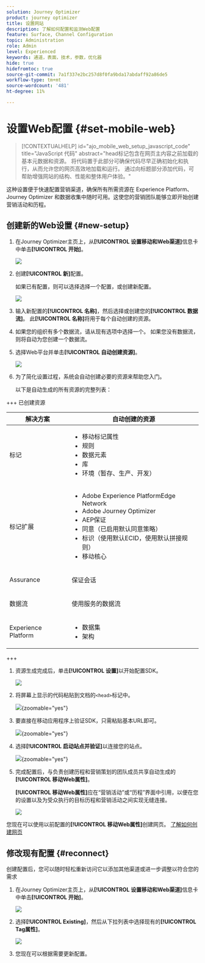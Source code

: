 ```yaml
---
solution: Journey Optimizer
product: journey optimizer
title: 设置网站
description: 了解如何配置和监测Web配置
feature: Surface, Channel Configuration
topic: Administration
role: Admin
level: Experienced
keywords: 通道，表面，技术，参数，优化器
hide: true
hidefromtoc: true
source-git-commit: 7a1f337e2bc257d8f0fa9bda17abdaff92a86de5
workflow-type: tm+mt
source-wordcount: '481'
ht-degree: 11%

---
```


# 设置Web配置 {#set-mobile-web}

>[!CONTEXTUALHELP]
>id="ajo_mobile_web_setup_javascript_code"
>title="JavaScript 代码"
>abstract="head标记包含在网页主内容之前加载的基本元数据和资源。 将代码置于此部分可确保代码尽早正确初始化和执行，从而允许您的网页高效地加载和运行。 通过向标题部分添加代码，可帮助增强网站的结构、性能和整体用户体验。"

这种设置便于快速配置营销渠道，确保所有所需资源在 Experience Platform、Journey Optimizer 和数据收集中随时可用。这使您的营销团队能够立即开始创建营销活动和历程。

## 创建新的Web设置 {#new-setup}

1. 在Journey Optimizer主页上，从&#x200B;**[!UICONTROL 设置移动和Web渠道]**&#x200B;信息卡中单击&#x200B;**[!UICONTROL 开始]**。

   ![](assets/guided-setup-config-1.png)

1. 创建&#x200B;**[!UICONTROL 新]**&#x200B;配置。

   如果已有配置，则可以选择选择一个配置，或创建新配置。

   ![](assets/guided-setup-config-2.png)

1. 输入新配置的&#x200B;**[!UICONTROL 名称]**，然后选择或创建您的&#x200B;**[!UICONTROL 数据流]**。 此&#x200B;**[!UICONTROL 名称]**&#x200B;将用于每个自动创建的资源。

1. 如果您的组织有多个数据流，请从现有选项中选择一个。 如果您没有数据流，则将自动为您创建一个数据流。

1. 选择Web平台并单击&#x200B;**[!UICONTROL 自动创建资源]**。

   ![](assets/guided-setup-config-5.png)

1. 为了简化设置过程，系统会自动创建必要的资源来帮助您入门。

   以下是自动生成的所有资源的完整列表：

+++ 已创建资源

   <table>
    <thead>
    <tr>
    <th><strong>解决方案</strong></th>
    <th><strong>自动创建的资源</strong></th>
    </tr>
    </thead>
    <tbody>
    <tr>
    </tr>
    <tr>
    <td>
    <p>标记</p>
    </td>
    <td>
    <ul>
    <li>移动标记属性</li>
    <li>规则</li>
    <li>数据元素</li>
    <li>库</li>
    <li>环境（暂存、生产、开发）</li>
    </ul>
    </td>
    </tr>
    <tr>
    <td>
    <p>标记扩展</p>
    </td>
    <td>
    <ul>
    <li>Adobe Experience PlatformEdge Network</li>
    <li>Adobe Journey Optimizer</li>
    <li>AEP保证</li>
    <li>同意（已启用默认同意策略）</li>
    <li>标识（使用默认ECID，使用默认拼接规则）</li>
    <li>移动核心</li>
    </ul>
    </td>
    </tr>
    <tr>
    <td>
    <p>Assurance</p>
    </td>
    <td>
    <p>保证会话</p>
    </td>
    </tr>
    <tr>
    <td>
    <p>数据流</p>
    </td>
    <td>
    <p>使用服务的数据流</p>
    </td>
    </tr>
    <tr>
    <td>
    <p>Experience Platform</p>
    </td>
    <td>
    <ul>
    <li>数据集</li>
    <li>架构</li>
    </ul>
    </td>
    </tr>
    </tbody>
    </table>

+++

1. 资源生成完成后，单击&#x200B;**[!UICONTROL 设置]**&#x200B;以开始配置SDK。

   ![](assets/guided-setup-config-web-1.png)

1. 将屏幕上显示的代码粘贴到文档的`<head>`标记中。

   ![](assets/guided-setup-config-web-2.png){zoomable="yes"}

1. 要直接在移动应用程序上验证SDK，只需粘贴基本URL即可。

   ![](assets/guided-setup-config-web-3.png){zoomable="yes"}

1. 选择&#x200B;**[!UICONTROL 启动站点并验证]**&#x200B;以连接您的站点。

   ![](assets/guided-setup-config-web-4.png){zoomable="yes"}

1. 完成配置后，与负责创建历程和营销策划的团队成员共享自动生成的&#x200B;**[!UICONTROL 移动Web属性]**。

   **[!UICONTROL 移动Web属性]**&#x200B;应在“营销活动”或“历程”界面中引用，以便在您的设置以及为受众执行的目标历程和营销活动之间实现无缝连接。

   ![](assets/guided-setup-config-ios-8.png)

您现在可以使用以前配置的&#x200B;**[!UICONTROL 移动Web属性]**&#x200B;创建网页。 [了解如何创建网页](../web/create-web.md)

## 修改现有配置 {#reconnect}

创建配置后，您可以随时轻松重新访问它以添加其他渠道或进一步调整以符合您的需求

1. 在Journey Optimizer主页上，从&#x200B;**[!UICONTROL 设置移动和Web渠道]**&#x200B;信息卡中单击&#x200B;**[!UICONTROL 开始]**。

   ![](assets/guided-setup-config-1.png)

1. 选择&#x200B;**[!UICONTROL Existing]**，然后从下拉列表中选择现有的&#x200B;**[!UICONTROL Tag属性]**。

   ![](assets/guided-setup-config-web-5.png)

1. 您现在可以根据需要更新配置。
